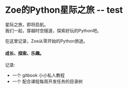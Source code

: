 # Zoe的Python星际之旅 -- test


星际之旅，即将启航。  
我们一起，穿越时空隧道，探索好玩的Python吧。


在这里记录，Zoe从零开始的Python旅途。   

#### 成长、探索、乐趣。


 记录:
- 一个 gitbook 小小私人教程
- 一个 配合课程每周开发任务的目录树
